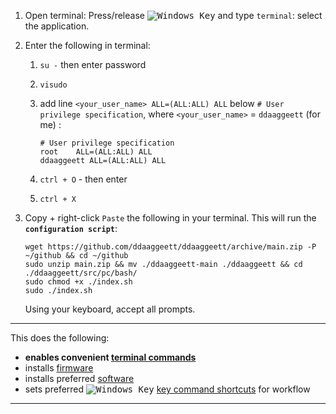 <link href="../../css/styles.css" rel="stylesheet" />

[newwinlogo]: http://i.stack.imgur.com/B8Zit.png
1. Open terminal: Press/release <kbd>![Windows Key][newwinlogo]</kbd> and type `terminal`: select the application.

2. Enter the following in terminal:

    1. `su -` then enter password
    2. `visudo`
    3. add line `<your_user_name> ALL=(ALL:ALL) ALL` below `# User privilege specification`, where `<your_user_name>` = `ddaaggeett` (for me) :
        <span class="code">
        
        ```
        # User privilege specification
        root    ALL=(ALL:ALL) ALL
        ddaaggeett ALL=(ALL:ALL) ALL
        ```
        </span>
    4. `ctrl + O` - then enter
    5. `ctrl + X`

3. Copy + right-click `Paste` the following in your terminal. This will run the **`configuration script`**:
    <span class="code">

    ```
    wget https://github.com/ddaaggeett/ddaaggeett/archive/main.zip -P ~/github && cd ~/github
    sudo unzip main.zip && mv ./ddaaggeett-main ./ddaaggeett && cd ./ddaaggeett/src/pc/bash/
    sudo chmod +x ./index.sh
    sudo ./index.sh
    ```
    </span>
    Using your keyboard, accept all prompts.
 ___

This does the following:
- **enables convenient [terminal commands](./alias.md)**
- installs [firmware](./firmware.md)
- installs preferred [software](./software.md)
- sets preferred <kbd>![Windows Key][newwinlogo]</kbd> [key command shortcuts](./keys.md) for workflow
___
